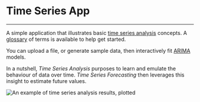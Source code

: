 # Time Series App

---

A simple application that illustrates basic [time series analysis][ts-wiki] concepts. A [glossary](/glossary) of terms is available to help get started.

You can upload a file, or generate sample data, then interactively fit [ARIMA][arima] models.

In a nutshell, *Time Series Analysis* purposes to learn and emulate the behaviour of data over time. *Time Series Forecasting* then leverages this insight to estimate future values.

![An example of time series analysis results, plotted](/assets/ts.svg)

[ts-wiki]: https://en.wikipedia.org/wiki/Time_series
[arima]: https://en.wikipedia.org/wiki/Autoregressive_integrated_moving_average
